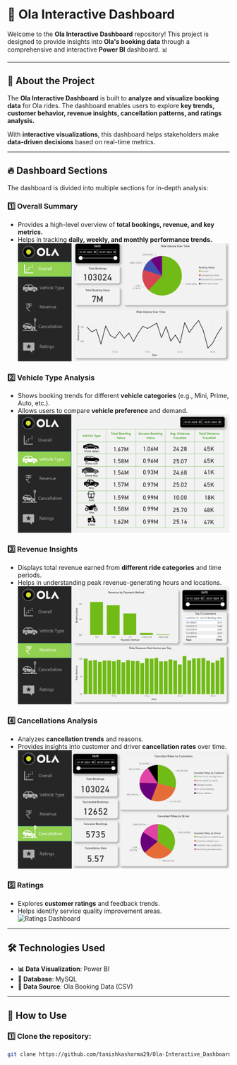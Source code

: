 # 🚖 Ola Interactive Dashboard

Welcome to the **Ola Interactive Dashboard** repository! This project is designed to provide insights into **Ola's booking data** through a comprehensive and interactive **Power BI** dashboard. 📊

---

## 📌 About the Project

The **Ola Interactive Dashboard** is built to **analyze and visualize booking data** for Ola rides. The dashboard enables users to explore **key trends, customer behavior, revenue insights, cancellation patterns, and ratings analysis.**  

With **interactive visualizations**, this dashboard helps stakeholders make **data-driven decisions** based on real-time metrics.

---

## 🔥 Dashboard Sections

The dashboard is divided into multiple sections for in-depth analysis:

### 1️⃣ **Overall Summary**  
   - Provides a high-level overview of **total bookings, revenue, and key metrics.**
   - Helps in tracking **daily, weekly, and monthly performance trends.**  
   ![Overall Dashboard](https://github.com/tanishkasharma29/Ola-Interactive_Dashboard/blob/main/Overall.png?raw=true)

### 2️⃣ **Vehicle Type Analysis**  
   - Shows booking trends for different **vehicle categories** (e.g., Mini, Prime, Auto, etc.).
   - Allows users to compare **vehicle preference** and demand.  
   ![Vehicle Type Dashboard](https://github.com/tanishkasharma29/Ola-Interactive_Dashboard/blob/main/Vehicle_Type.png?raw=true)

### 3️⃣ **Revenue Insights**  
   - Displays total revenue earned from **different ride categories** and time periods.
   - Helps in understanding peak revenue-generating hours and locations.  
   ![Revenue Dashboard](https://github.com/tanishkasharma29/Ola-Interactive_Dashboard/blob/main/Revenue.png?raw=true)

### 4️⃣ **Cancellations Analysis**  
   - Analyzes **cancellation trends** and reasons.
   - Provides insights into customer and driver **cancellation rates** over time.  
   ![Cancellations Dashboard](https://github.com/tanishkasharma29/Ola-Interactive_Dashboard/blob/main/Cancellation.png?raw=true)

### 5️⃣ **Ratings**  
   - Explores **customer ratings** and feedback trends.
   - Helps identify service quality improvement areas.  
   ![Ratings Dashboard](link-to-ratings-image)

---

## 🛠️ Technologies Used

- **📊 Data Visualization**: Power BI  
- **📂 Database**: MySQL  
- **📜 Data Source**: Ola Booking Data (CSV)  
 

---

## 🚀 How to Use

### 1️⃣ Clone the repository:
```bash
git clone https://github.com/tanishkasharma29/Ola-Interactive_Dashboard.git
